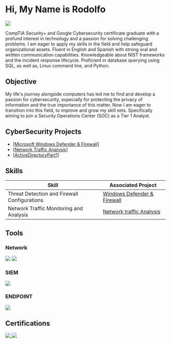 # Hi, My Name is Rodolfo
<a href="https://www.linkedin.com/in/rodolfo-bueno/"><img src="https://img.shields.io/badge/-LinkedIn-0072b1?&style=for-the-badge&logo=linkedin&logoColor=white" /></a>


CompTIA Security+ and Google Cybersecurity certificate graduate with a profund interest in technology and a passion for solving challenging problems. I am eager to apply my skills in the field and help safeguard organizational assets. Fluent in English and Spanish with strong oral and written communication capabilities.  Knowledgeable about NIST frameworks and the incident response lifecycle. Proficient in database querying using SQL, as well as, Linux command line, and Python.

## Objective

My life's journey alongside computers has led me to find and develop a passion for cybersecurity, especially for protecting the privacy of information and the true importance of this matter. Now I am eager to transition into this field, to improve and grow my skill sets. Specifically aiming to join a Security Operations Center (SOC) as a Tier 1 Analyst.


## CyberSecurity Projects
- <a href="https://github.com/RodolfoMBD/Microsolft-Windows-Defender-and-Firewall/blob/main/README.md">[Microsoft Windows Defender & Firewall]</a>
- <a href="https://github.com/RodolfoMBD/Intro-To-Network-Traffic-Analysis/blob/main/README.md"> [Network Traffic Analysis]</a>
- <a href="https://github.com/RodolfoMBD/ActiveDirectoryProject/blob/main/README.md"> [ActiveDirectoryPart1]</a>


## Skills

| Skill                                         | Associated Project         |
|-----------------------------------------------|----------------------------|
| Threat Detection and Firewall Configurations          |  <a href="https://github.com/RodolfoMBD/Microsolft-Windows-Defender-and-Firewall/blob/main/README.md">Windows Defender & Firewall</a> |
| Network Traffic Monitoring and Analysis | <a href="https://github.com/RodolfoMBD/Intro-To-Network-Traffic-Analysis/blob/main/README.md">Network traffic Analysis</a> |



## Tools


### Network
<div>
    <img src="https://img.shields.io/badge/Wireshark-blue?style=for-the-badge&logo=wireshark" />
    <img src="https://img.shields.io/badge/TCPdump-beige?style=for-the-badge&logo=tcpdump" />
</div>


### SIEM
<div>
    <img src="https://img.shields.io/badge/SPLUNK-orange?style=for-the-badge&logo=spunk&link=https%3A%2F%2Fwww.splunk.com%2F" />
</div>

### ENDPOINT
<div>
    <img src="https://img.shields.io/badge/Windows_Defender-blue?style=for-the-badge&logo=windows" />
</div>

## Certifications
<div>
<a href="https://www.credly.com/badges/6209e345-3b8d-4a5f-9d55-1872131da801/linked_in_profile"><img src="https://img.shields.io/badge/CompTIA_Security%2B-red?style=for-the-badge&logo=Comptia" />
<a href="https://www.credly.com/badges/371b7448-01ad-4712-bf14-dc6ee167cb5b/linked_in_profile"><img src="https://img.shields.io/badge/Google_CyberSecurity-yellow?style=for-the-badge&logo=google" />
</div>

